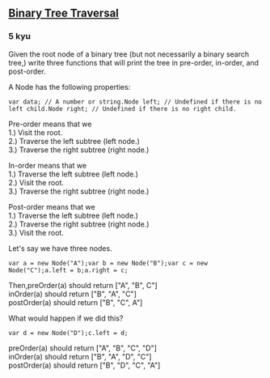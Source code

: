 <h2><a href=https://www.codewars.com/kata/5268956c10342831a8000135/train/javascript target="_blank">Binary Tree Traversal</a></h2><h3>5 kyu</h3><p>Given the root node of a binary tree (but not necessarily a binary search tree,) write three functions that will print the tree in pre-order, in-order, and post-order.</p><p>A Node has the following properties:  </p><pre><code class="language-javascript"><span class="cm-keyword">var</span> <span class="cm-def">data</span>; <span class="cm-comment">// A number or string.</span><span class="cm-variable">Node</span> <span class="cm-variable">left</span>; <span class="cm-comment">// Undefined if there is no left child.</span><span class="cm-variable">Node</span> <span class="cm-variable">right</span>; <span class="cm-comment">// Undefined if there is no right child.</span></code></pre><pre style="display: none;"><code class="language-python"><span class="cm-variable">data</span>    <span class="cm-comment"># A number or a string</span><span class="cm-variable">left</span>    <span class="cm-comment"># A Node, which is None if there is no left child.</span><span class="cm-variable">right</span>   <span class="cm-comment"># A Node, which is None if there is no right child.</span></code></pre><pre style="display: none;"><code class="language-haskell"><span class="cm-variable-2">The</span> <span class="cm-variable">structure</span> <span class="cm-keyword">of</span> <span class="cm-variable">a</span> <span class="cm-variable">tree</span> <span class="cm-variable">looks</span> <span class="cm-variable">like</span><span class="cm-keyword">:</span><span class="cm-keyword">data</span> <span class="cm-variable-2">Tree</span> <span class="cm-variable">a</span> <span class="cm-keyword">=</span> <span class="cm-variable-2">Nil</span> <span class="cm-variable">|</span> <span class="cm-variable-2">Node</span> (<span class="cm-variable-2">Tree</span> <span class="cm-variable">a</span>) <span class="cm-variable">a</span> (<span class="cm-variable-2">Tree</span> <span class="cm-variable">a</span>)</code></pre><p>Pre-order means that we<br>1.) Visit the root.<br>2.) Traverse the left subtree (left node.)<br>3.) Traverse the right subtree (right node.)  </p><p>In-order means that we<br>1.) Traverse the left subtree (left node.)<br>2.) Visit the root.<br>3.) Traverse the right subtree (right node.)  </p><p>Post-order means that we<br>1.) Traverse the left subtree (left node.)<br>2.) Traverse the right subtree (right node.)<br>3.) Visit the root.  </p><p>Let's say we have three nodes.</p><pre><code class="language-javascript"><span class="cm-keyword">var</span> <span class="cm-def">a</span> <span class="cm-operator">=</span> <span class="cm-keyword">new</span> <span class="cm-variable">Node</span>(<span class="cm-string">"A"</span>);<span class="cm-keyword">var</span> <span class="cm-def">b</span> <span class="cm-operator">=</span> <span class="cm-keyword">new</span> <span class="cm-variable">Node</span>(<span class="cm-string">"B"</span>);<span class="cm-keyword">var</span> <span class="cm-def">c</span> <span class="cm-operator">=</span> <span class="cm-keyword">new</span> <span class="cm-variable">Node</span>(<span class="cm-string">"C"</span>);<span class="cm-variable">a</span>.<span class="cm-property">left</span> <span class="cm-operator">=</span> <span class="cm-variable">b</span>;<span class="cm-variable">a</span>.<span class="cm-property">right</span> <span class="cm-operator">=</span> <span class="cm-variable">c</span>;</code></pre><pre style="display: none;"><code class="language-python"><span class="cm-variable">a</span> <span class="cm-operator">=</span> <span class="cm-variable">Node</span>(<span class="cm-string">"A"</span>)<span class="cm-variable">b</span> <span class="cm-operator">=</span> <span class="cm-variable">Node</span>(<span class="cm-string">"B"</span>)<span class="cm-variable">c</span> <span class="cm-operator">=</span> <span class="cm-variable">Node</span>(<span class="cm-string">"C"</span>)  <span class="cm-variable">a</span>.<span class="cm-property">left</span> <span class="cm-operator">=</span> <span class="cm-variable">b</span><span class="cm-variable">a</span>.<span class="cm-property">right</span> <span class="cm-operator">=</span> <span class="cm-variable">c</span></code></pre><pre style="display: none;"><code class="language-haskell"><span class="cm-variable">a</span> <span class="cm-keyword">=</span> <span class="cm-variable-2">Node</span> <span class="cm-variable">b</span> <span class="cm-string">"A"</span> <span class="cm-variable">c</span><span class="cm-variable">b</span> <span class="cm-keyword">=</span> <span class="cm-variable-2">Node</span> <span class="cm-variable-2">Nil</span> <span class="cm-string">"B"</span> <span class="cm-variable-2">Nil</span><span class="cm-variable">c</span> <span class="cm-keyword">=</span> <span class="cm-variable-2">Node</span> <span class="cm-variable-2">Nil</span> <span class="cm-string">"C"</span> <span class="cm-variable-2">Nil</span></code></pre><p>Then,preOrder(a) should return ["A", "B", C"]<br>inOrder(a) should return ["B", "A", "C"]<br>postOrder(a) should return ["B", "C", A"]  </p><p>What would happen if we did this?</p><pre><code class="language-javascript"><span class="cm-keyword">var</span> <span class="cm-def">d</span> <span class="cm-operator">=</span> <span class="cm-keyword">new</span> <span class="cm-variable">Node</span>(<span class="cm-string">"D"</span>);<span class="cm-variable">c</span>.<span class="cm-property">left</span> <span class="cm-operator">=</span> <span class="cm-variable">d</span>;</code></pre><pre style="display: none;"><code class="language-python"><span class="cm-variable">d</span> <span class="cm-operator">=</span> <span class="cm-variable">Node</span>(<span class="cm-string">"D"</span>)<span class="cm-variable">c</span>.<span class="cm-property">left</span> <span class="cm-operator">=</span> <span class="cm-variable">d</span></code></pre><pre style="display: none;"><code class="language-haskell"><span class="cm-variable">d</span> <span class="cm-keyword">=</span> <span class="cm-variable-2">Node</span> <span class="cm-variable-2">Nil</span> <span class="cm-string">"D"</span> <span class="cm-variable-2">Nil</span><span class="cm-variable">c</span> <span class="cm-keyword">=</span> <span class="cm-variable-2">Node</span> <span class="cm-variable">d</span> <span class="cm-string">"C"</span> <span class="cm-variable-2">Nil</span></code></pre><p>preOrder(a) should return ["A", "B", "C", "D"]<br>inOrder(a) should return ["B", "A", "D", "C"]<br>postOrder(a) should return ["B", "D", "C", "A"]  </p>
